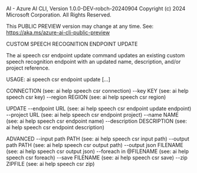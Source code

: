 AI - Azure AI CLI, Version 1.0.0-DEV-robch-20240904
Copyright (c) 2024 Microsoft Corporation. All Rights Reserved.

This PUBLIC PREVIEW version may change at any time.
See: https://aka.ms/azure-ai-cli-public-preview

CUSTOM SPEECH RECOGNITION ENDPOINT UPDATE

  The ai speech csr endpoint update command updates an existing custom speech
  recognition endpoint with an updated name, description, and/or
  project reference.

USAGE: ai speech csr endpoint update [...]

CONNECTION                      (see: ai help speech csr connection)
  --key KEY                     (see: ai help speech csr key)
  --region REGION               (see: ai help speech csr region)

UPDATE
  --endpoint URL                (see: ai help speech csr endpoint update endpoint)
  --project URL                 (see: ai help speech csr endpoint project)
  --name NAME                   (see: ai help speech csr endpoint name)
  --description DESCRIPTION     (see: ai help speech csr endpoint description)

ADVANCED
  --input path PATH             (see: ai help speech csr input path)
  --output path PATH            (see: ai help speech csr output path)
  --output json FILENAME        (see: ai help speech csr output json)
  --foreach in @FILENAME        (see: ai help speech csr foreach)
  --save FILENAME               (see: ai help speech csr save)
  --zip ZIPFILE                 (see: ai help speech csr zip)

